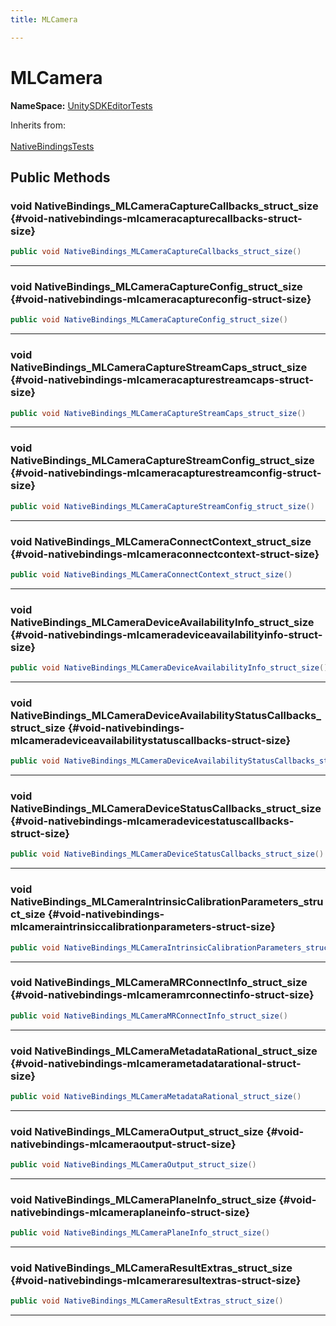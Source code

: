 ```yaml
---
title: MLCamera

---
```


# MLCamera



**NameSpace:** 
[UnitySDKEditorTests](/versioned_docs/version-22-May-2023/unity-api/api/UnitySDKEditorTests/UnitySDKEditorTests.md) 





Inherits from: <br></br>[NativeBindingsTests](/versioned_docs/version-22-May-2023/unity-api/api/UnitySDKEditorTests/UnitySDKEditorTests.NativeBindingsTests.md)




## Public Methods

### void NativeBindings_MLCameraCaptureCallbacks_struct_size {#void-nativebindings-mlcameracapturecallbacks-struct-size}

```csharp
public void NativeBindings_MLCameraCaptureCallbacks_struct_size()
```






-----------

### void NativeBindings_MLCameraCaptureConfig_struct_size {#void-nativebindings-mlcameracaptureconfig-struct-size}

```csharp
public void NativeBindings_MLCameraCaptureConfig_struct_size()
```






-----------

### void NativeBindings_MLCameraCaptureStreamCaps_struct_size {#void-nativebindings-mlcameracapturestreamcaps-struct-size}

```csharp
public void NativeBindings_MLCameraCaptureStreamCaps_struct_size()
```






-----------

### void NativeBindings_MLCameraCaptureStreamConfig_struct_size {#void-nativebindings-mlcameracapturestreamconfig-struct-size}

```csharp
public void NativeBindings_MLCameraCaptureStreamConfig_struct_size()
```






-----------

### void NativeBindings_MLCameraConnectContext_struct_size {#void-nativebindings-mlcameraconnectcontext-struct-size}

```csharp
public void NativeBindings_MLCameraConnectContext_struct_size()
```






-----------

### void NativeBindings_MLCameraDeviceAvailabilityInfo_struct_size {#void-nativebindings-mlcameradeviceavailabilityinfo-struct-size}

```csharp
public void NativeBindings_MLCameraDeviceAvailabilityInfo_struct_size()
```






-----------

### void NativeBindings_MLCameraDeviceAvailabilityStatusCallbacks_struct_size {#void-nativebindings-mlcameradeviceavailabilitystatuscallbacks-struct-size}

```csharp
public void NativeBindings_MLCameraDeviceAvailabilityStatusCallbacks_struct_size()
```






-----------

### void NativeBindings_MLCameraDeviceStatusCallbacks_struct_size {#void-nativebindings-mlcameradevicestatuscallbacks-struct-size}

```csharp
public void NativeBindings_MLCameraDeviceStatusCallbacks_struct_size()
```






-----------

### void NativeBindings_MLCameraIntrinsicCalibrationParameters_struct_size {#void-nativebindings-mlcameraintrinsiccalibrationparameters-struct-size}

```csharp
public void NativeBindings_MLCameraIntrinsicCalibrationParameters_struct_size()
```






-----------

### void NativeBindings_MLCameraMRConnectInfo_struct_size {#void-nativebindings-mlcameramrconnectinfo-struct-size}

```csharp
public void NativeBindings_MLCameraMRConnectInfo_struct_size()
```






-----------

### void NativeBindings_MLCameraMetadataRational_struct_size {#void-nativebindings-mlcamerametadatarational-struct-size}

```csharp
public void NativeBindings_MLCameraMetadataRational_struct_size()
```






-----------

### void NativeBindings_MLCameraOutput_struct_size {#void-nativebindings-mlcameraoutput-struct-size}

```csharp
public void NativeBindings_MLCameraOutput_struct_size()
```






-----------

### void NativeBindings_MLCameraPlaneInfo_struct_size {#void-nativebindings-mlcameraplaneinfo-struct-size}

```csharp
public void NativeBindings_MLCameraPlaneInfo_struct_size()
```






-----------

### void NativeBindings_MLCameraResultExtras_struct_size {#void-nativebindings-mlcameraresultextras-struct-size}

```csharp
public void NativeBindings_MLCameraResultExtras_struct_size()
```






-----------


